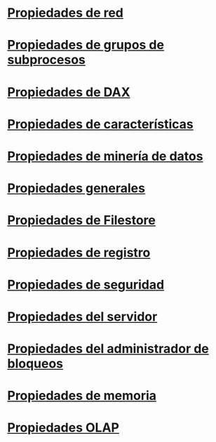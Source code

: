 # [Propiedades de red](network-properties.md)
# [Propiedades de grupos de subprocesos](thread-pool-properties.md)
# [Propiedades de DAX](dax-properties.md)
# [Propiedades de características](feature-properties.md)
# [Propiedades de minería de datos](data-mining-properties.md)
# [Propiedades generales](general-properties.md)
# [Propiedades de Filestore](filestore-properties.md)
# [Propiedades de registro](log-properties.md)
# [Propiedades de seguridad](security-properties.md)
# [Propiedades del servidor](server-properties-in-analysis-services.md)
# [Propiedades del administrador de bloqueos](lock-manager-properties.md)
# [Propiedades de memoria](memory-properties.md)
# [Propiedades OLAP](olap-properties.md)

